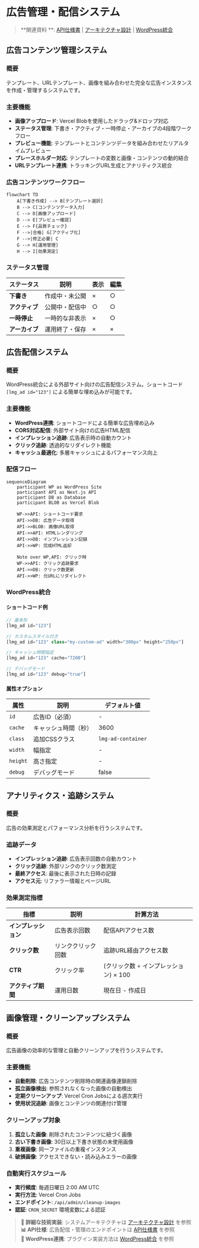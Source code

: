 # 広告管理・配信システム

> **関連資料
**: [API仕様書](../api-reference.md) | [アーキテクチャ設計](../architecture.md) | [WordPress統合](./wordpress-integration.md)

## 広告コンテンツ管理システム

### 概要

テンプレート、URLテンプレート、画像を組み合わせた完全な広告インスタンスを作成・管理するシステムです。

### 主要機能

- **画像アップロード**: Vercel Blobを使用したドラッグ&ドロップ対応
- **ステータス管理**: 下書き・アクティブ・一時停止・アーカイブの4段階ワークフロー
- **プレビュー機能**: テンプレートとコンテンツデータを組み合わせたリアルタイムプレビュー
- **プレースホルダー対応**: テンプレートの変数と画像・コンテンツの動的結合
- **URLテンプレート連携**: トラッキングURL生成とアナリティクス統合

### 広告コンテンツワークフロー

```mermaid
flowchart TD
    A[下書き作成] --> B[テンプレート選択]
    B --> C[コンテンツデータ入力]
    C --> D[画像アップロード]
    D --> E[プレビュー確認]
    E --> F{品質チェック}
    F -->|合格| G[アクティブ化]
    F -->|修正必要| C
    G --> H[運用管理]
    H --> I[効果測定]
```

### ステータス管理

| ステータス     | 説明      | 表示 | 編集 |
|-----------|---------|----|----|
| **下書き**   | 作成中・未公開 | ×  | ○  |
| **アクティブ** | 公開中・配信中 | ○  | ○  |
| **一時停止**  | 一時的な非表示 | ×  | ○  |
| **アーカイブ** | 運用終了・保存 | ×  | ×  |

## 広告配信システム

### 概要

WordPress統合による外部サイト向けの広告配信システム。ショートコード `[lmg_ad id="123"]` による簡単な埋め込みが可能です。

### 主要機能

- **WordPress連携**: ショートコードによる簡単な広告埋め込み
- **CORS対応配信**: 外部サイト向けの広告HTML配信
- **インプレッション追跡**: 広告表示時の自動カウント
- **クリック追跡**: 透過的なリダイレクト機能
- **キャッシュ最適化**: 多層キャッシュによるパフォーマンス向上

### 配信フロー

```mermaid
sequenceDiagram
    participant WP as WordPress Site
    participant API as Next.js API
    participant DB as Database
    participant BLOB as Vercel Blob
    
    WP->>API: ショートコード要求
    API->>DB: 広告データ取得
    API->>BLOB: 画像URL取得
    API->>API: HTMLレンダリング
    API->>DB: インプレッション記録
    API->>WP: 完成HTML返却
    
    Note over WP,API: クリック時
    WP->>API: クリック追跡要求
    API->>DB: クリック数更新
    API->>WP: 元URLにリダイレクト
```

### WordPress統合

#### ショートコード例

```php
// 基本形
[lmg_ad id="123"]

// カスタムスタイル付き
[lmg_ad id="123" class="my-custom-ad" width="300px" height="250px"]

// キャッシュ時間指定
[lmg_ad id="123" cache="7200"]

// デバッグモード
[lmg_ad id="123" debug="true"]
```

#### 属性オプション

| 属性       | 説明         | デフォルト値             |
|----------|------------|--------------------|
| `id`     | 広告ID（必須）   | -                  |
| `cache`  | キャッシュ時間（秒） | 3600               |
| `class`  | 追加CSSクラス   | `lmg-ad-container` |
| `width`  | 幅指定        | -                  |
| `height` | 高さ指定       | -                  |
| `debug`  | デバッグモード    | false              |

## アナリティクス・追跡システム

### 概要

広告の効果測定とパフォーマンス分析を行うシステムです。

### 追跡データ

- **インプレッション追跡**: 広告表示回数の自動カウント
- **クリック追跡**: 外部リンクのクリック数測定
- **最終アクセス**: 最後に表示された日時の記録
- **アクセス元**: リファラー情報とページURL

### 効果測定指標

| 指標           | 説明        | 計算方法                     |
|--------------|-----------|--------------------------|
| **インプレッション** | 広告表示回数    | 配信APIアクセス数               |
| **クリック数**    | リンククリック回数 | 追跡URL経由アクセス数             |
| **CTR**      | クリック率     | (クリック数 ÷ インプレッション) × 100 |
| **アクティブ期間**  | 運用日数      | 現在日 - 作成日                |

## 画像管理・クリーンアップシステム

### 概要

広告画像の効率的な管理と自動クリーンアップを行うシステムです。

### 主要機能

- **自動削除**: 広告コンテンツ削除時の関連画像連鎖削除
- **孤立画像検出**: 参照されなくなった画像の自動検出
- **定期クリーンアップ**: Vercel Cron Jobsによる週次実行
- **使用状況追跡**: 画像とコンテンツの関連付け管理

### クリーンアップ対象

1. **孤立した画像**: 削除されたコンテンツに紐づく画像
2. **古い下書き画像**: 30日以上下書き状態の未使用画像
3. **重複画像**: 同一ファイルの重複インスタンス
4. **破損画像**: アクセスできない・読み込みエラーの画像

### 自動実行スケジュール

- **実行頻度**: 毎週日曜日 2:00 AM UTC
- **実行方法**: Vercel Cron Jobs
- **エンドポイント**: `/api/admin/cleanup-images`
- **認証**: `CRON_SECRET` 環境変数による認証

> **🔧 詳細な技術実装**: システムアーキテクチャは [アーキテクチャ設計](../architecture.md) を参照  
> **📊 API仕様**: 広告配信・管理のエンドポイントは [API仕様書](../api-reference.md) を参照  
> **🔗 WordPress連携**: プラグイン実装方法は [WordPress統合](./wordpress-integration.md) を参照
